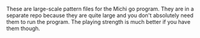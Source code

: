 These are large-scale pattern files for the Michi go program.  They are in a
separate repo because they are quite large and you don't absolutely need them
to run the program.  The playing strength is much better if you have them
though.
